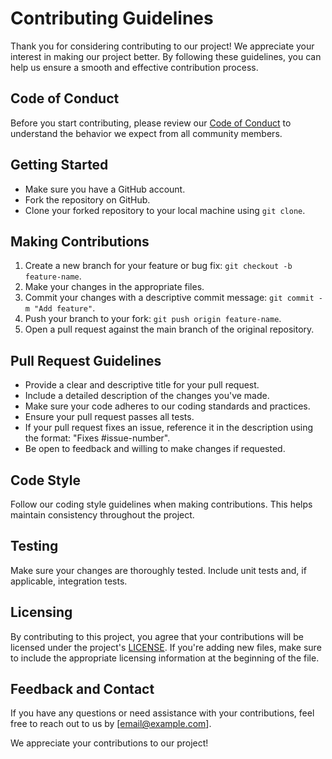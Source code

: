 # Contributing Guidelines

Thank you for considering contributing to our project! We appreciate your interest in making our project better. By following these guidelines, you can help us ensure a smooth and effective contribution process.

## Code of Conduct

Before you start contributing, please review our [Code of Conduct](https://link-to-code-of-conduct) to understand the behavior we expect from all community members.

## Getting Started

- Make sure you have a GitHub account.
- Fork the repository on GitHub.
- Clone your forked repository to your local machine using `git clone`.

## Making Contributions

1. Create a new branch for your feature or bug fix: `git checkout -b feature-name`.
2. Make your changes in the appropriate files.
3. Commit your changes with a descriptive commit message: `git commit -m "Add feature"`.
4. Push your branch to your fork: `git push origin feature-name`.
5. Open a pull request against the main branch of the original repository.

## Pull Request Guidelines

- Provide a clear and descriptive title for your pull request.
- Include a detailed description of the changes you've made.
- Make sure your code adheres to our coding standards and practices.
- Ensure your pull request passes all tests.
- If your pull request fixes an issue, reference it in the description using the format: "Fixes #issue-number".
- Be open to feedback and willing to make changes if requested.

## Code Style

Follow our coding style guidelines when making contributions. This helps maintain consistency throughout the project.

## Testing

Make sure your changes are thoroughly tested. Include unit tests and, if applicable, integration tests.

## Licensing

By contributing to this project, you agree that your contributions will be licensed under the project's [LICENSE](https://link-to-license-file). If you're adding new files, make sure to include the appropriate licensing information at the beginning of the file.

## Feedback and Contact

If you have any questions or need assistance with your contributions, feel free to reach out to us by [email@example.com].

We appreciate your contributions to our project!


